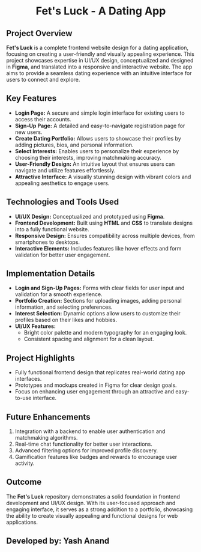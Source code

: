   <h1 style="text-align: center;">Fet's Luck - A Dating App</h1>

  <h2>Project Overview</h2>
    <p><b>Fet's Luck</b> is a complete frontend website design for a dating application, focusing on creating a user-friendly and visually appealing experience. This project showcases expertise in UI/UX design, conceptualized and designed in <b>Figma</b>, and translated into a responsive and interactive website. The app aims to provide a seamless dating experience with an intuitive interface for users to connect and explore.</p>
    <h2>Key Features</h2>
    <ul>
        <li><b>Login Page:</b> A secure and simple login interface for existing users to access their accounts.</li>
        <li><b>Sign-Up Page:</b> A detailed and easy-to-navigate registration page for new users.</li>
        <li><b>Create Dating Portfolio:</b> Allows users to showcase their profiles by adding pictures, bios, and personal information.</li>
        <li><b>Select Interests:</b> Enables users to personalize their experience by choosing their interests, improving matchmaking accuracy.</li>
        <li><b>User-Friendly Design:</b> An intuitive layout that ensures users can navigate and utilize features effortlessly.</li>
        <li><b>Attractive Interface:</b> A visually stunning design with vibrant colors and appealing aesthetics to engage users.</li>
    </ul>
    <h2>Technologies and Tools Used</h2>
    <ul>
        <li><b>UI/UX Design:</b> Conceptualized and prototyped using <b>Figma</b>.</li>
        <li><b>Frontend Development:</b> Built using <b>HTML</b> and <b>CSS</b> to translate designs into a fully functional website.</li>
        <li><b>Responsive Design:</b> Ensures compatibility across multiple devices, from smartphones to desktops.</li>
        <li><b>Interactive Elements:</b> Includes features like hover effects and form validation for better user engagement.</li>
    </ul>

  <h2>Implementation Details</h2>
    <ul>
        <li><b>Login and Sign-Up Pages:</b> Forms with clear fields for user input and validation for a smooth experience.</li>
        <li><b>Portfolio Creation:</b> Sections for uploading images, adding personal information, and selecting preferences.</li>
        <li><b>Interest Selection:</b> Dynamic options allow users to customize their profiles based on their likes and hobbies.</li>
        <li><b>UI/UX Features:</b>
            <ul>
                <li>Bright color palette and modern typography for an engaging look.</li>
                <li>Consistent spacing and alignment for a clean layout.</li>
            </ul>
        </li>
    </ul>

  <h2>Project Highlights</h2>
    <ul>
        <li>Fully functional frontend design that replicates real-world dating app interfaces.</li>
        <li>Prototypes and mockups created in Figma for clear design goals.</li>
        <li>Focus on enhancing user engagement through an attractive and easy-to-use interface.</li>
    </ul>
    <h2>Future Enhancements</h2>
    <ol>
        <li>Integration with a backend to enable user authentication and matchmaking algorithms.</li>
        <li>Real-time chat functionality for better user interactions.</li>
        <li>Advanced filtering options for improved profile discovery.</li>
        <li>Gamification features like badges and rewards to encourage user activity.</li>
    </ol>
    <h2>Outcome</h2>
    <p>The <b>Fet's Luck</b> repository demonstrates a solid foundation in frontend development and UI/UX design. With its user-focused approach and engaging interface, it serves as a strong addition to a portfolio, showcasing the ability to create visually appealing and functional designs for web applications.</p>

<h2>Developed by: Yash Anand</h2>

